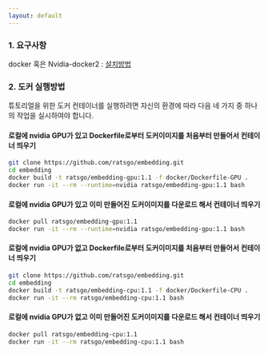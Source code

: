 ```yaml
---
layout: default
---
```



### 1. 요구사항

docker 혹은 Nvidia-docker2 : [설치방법](https://hiseon.me/2018/02/19/install-docker/)


### 2. 도커 실행방법

튜토리얼을 위한 도커 컨테이너를 실행하려면 자신의 환경에 따라 다음 네 가지 중 하나의 작업을 실시하여야 합니다.

#### 로컬에 nvidia GPU가 있고 Dockerfile로부터 도커이미지를 처음부터 만들어서 컨테이너 띄우기

```bash
git clone https://github.com/ratsgo/embedding.git
cd embedding
docker build -t ratsgo/embedding-gpu:1.1 -f docker/Dockerfile-GPU .
docker run -it --rm --runtime=nvidia ratsgo/embedding-gpu:1.1 bash
```

#### 로컬에 nvidia GPU가 있고 이미 만들어진 도커이미지를 다운로드 해서 컨테이너 띄우기

```bash
docker pull ratsgo/embedding-gpu:1.1
docker run -it --rm --runtime=nvidia ratsgo/embedding-gpu:1.1 bash
```

#### 로컬에 nvidia GPU가 없고 Dockerfile로부터 도커이미지를 처음부터 만들어서 컨테이너 띄우기

```bash
git clone https://github.com/ratsgo/embedding.git
cd embedding
docker build -t ratsgo/embedding-cpu:1.1 -f docker/Dockerfile-CPU .
docker run -it --rm ratsgo/embedding-cpu:1.1 bash
```

#### 로컬에 nvidia GPU가 없고 이미 만들어진 도커이미지를 다운로드 해서 컨테이너 띄우기

```bash
docker pull ratsgo/embedding-cpu:1.1
docker run -it --rm ratsgo/embedding-cpu:1.1 bash
```
